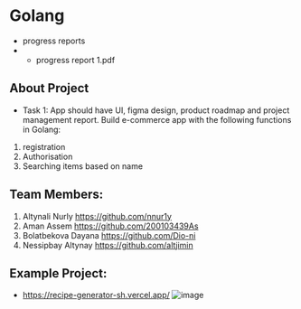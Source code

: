 # Golang

- progress reports
- - progress report 1.pdf


## About Project
- Task 1:
 App should have UI, figma design, product roadmap and project management report. Build e-commerce app with the following functions in Golang:
1) registration
2) Authorisation
3) Searching items based on name


## Team Members:
1. Altynali Nurly https://github.com/nnur1y
2. Aman Assem https://github.com/200103439As
3. Bolatbekova Dayana https://github.com/Dio-ni
4. Nessipbay Altynay https://github.com/altjimin

## Example Project:
- https://recipe-generator-sh.vercel.app/
![image](https://user-images.githubusercontent.com/82755151/218316077-ffbe830d-a359-45f8-ad46-9e5510e77cea.png)

